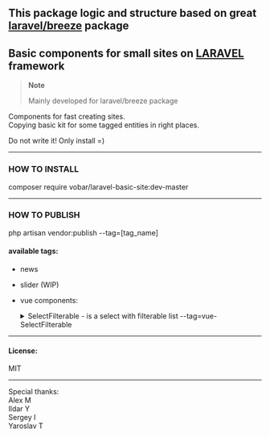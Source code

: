 ## This package logic and structure based on great [laravel/breeze](https://github.com/laravel/breeze) package

## Basic components for small sites on [LARAVEL](https://github.com/laravel/laravel) framework

> **Note**
>
> Mainly developed for laravel/breeze package


Components for fast creating sites.\
Copying basic kit for some tagged entities in right places.

Do not write it! Only install =)

---

### HOW TO INSTALL

composer require vobar/laravel-basic-site:dev-master

---

### HOW TO PUBLISH

php artisan vendor:publish --tag=[tag_name]

#### available tags:

- news
- slider (WIP)
- vue components:
  <details>
      <summary>SelectFilterable - is a select with filterable list --tag=vue-SelectFilterable</summary>

  **Attention!** Need headlessui npm package!

  Input parameters:
    - selected - selected element id
    - people - list with format:```[{id: 1, name: 'Не выбран'}]```

  #### Пример вызова:
    ```vue
        <SelectFilterable
            v-model:selected="goods.user_id"
            :people="store.responsibles"
        />
    ```

  </details>

---

#### License:

MIT

---

Special thanks:\
Alex M\
Ildar Y\
Sergey I\
Yaroslav T

